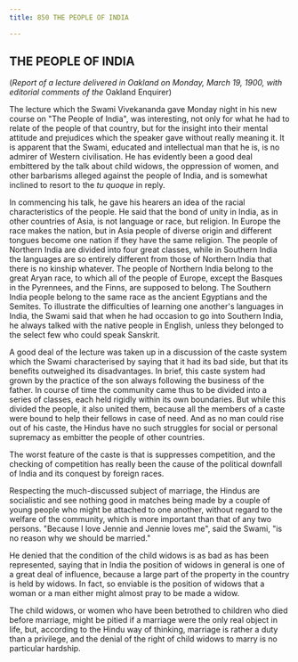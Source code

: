 ```yaml
---
title: 850 THE PEOPLE OF INDIA

---
```

  

## THE PEOPLE OF INDIA

(*Report of a lecture delivered in Oakland on Monday, March 19, 1900,
with  
editorial comments of the* Oakland Enquirer)

The lecture which the Swami Vivekananda gave Monday night in his new
course on "The People of India", was interesting, not only for what he
had to relate of the people of that country, but for the insight into
their mental attitude and prejudices which the speaker gave without
really meaning it. It is apparent that the Swami, educated and
intellectual man that he is, is no admirer of Western civilisation. He
has evidently been a good deal embittered by the talk about child
widows, the oppression of women, and other barbarisms alleged against
the people of India, and is somewhat inclined to resort to the *tu
quoque* in reply.

In commencing his talk, he gave his hearers an idea of the racial
characteristics of the people. He said that the bond of unity in India,
as in other countries of Asia, is not language or race, but religion. In
Europe the race makes the nation, but in Asia people of diverse origin
and different tongues become one nation if they have the same religion.
The people of Northern India are divided into four great classes, while
in Southern India the languages are so entirely different from those of
Northern India that there is no kinship whatever. The people of Northern
India belong to the great Aryan race, to which all of the people of
Europe, except the Basques in the Pyrennees, and the Finns, are supposed
to belong. The Southern India people belong to the same race as the
ancient Egyptians and the Semites. To illustrate the difficulties of
learning one another's languages in India, the Swami said that when he
had occasion to go into Southern India, he always talked with the native
people in English, unless they belonged to the select few who could
speak Sanskrit.

A good deal of the lecture was taken up in a discussion of the caste
system which the Swami characterised by saying that it had its bad side,
but that its benefits outweighed its disadvantages. In brief, this caste
system had grown by the practice of the son always following the
business of the father. In course of time the community came thus to be
divided into a series of classes, each held rigidly within its own
boundaries. But while this divided the people, it also united them,
because all the members of a caste were bound to help their fellows in
case of need. And as no man could rise out of his caste, the Hindus have
no such struggles for social or personal supremacy as embitter the
people of other countries.

The worst feature of the caste is that is suppresses competition, and
the checking of competition has really been the cause of the political
downfall of India and its conquest by foreign races.

Respecting the much-discussed subject of marriage, the Hindus are
socialistic and see nothing good in matches being made by a couple of
young people who might be attached to one another, without regard to the
welfare of the community, which is more important than that of any two
persons. "Because I love Jennie and Jennie loves me", said the Swami,
"is no reason why we should be married."

He denied that the condition of the child widows is as bad as has been
represented, saying that in India the position of widows in general is
one of a great deal of influence, because a large part of the property
in the country is held by widows. In fact, so enviable is the position
of widows that a woman or a man either might almost pray to be made a
widow.

The child widows, or women who have been betrothed to children who died
before marriage, might be pitied if a marriage were the only real object
in life, but, according to the Hindu way of thinking, marriage is rather
a duty than a privilege, and the denial of the right of child widows to
marry is no particular hardship.